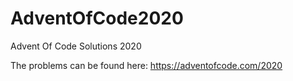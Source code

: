 # AdventOfCode2020
Advent Of Code Solutions 2020

The problems can be found here: https://adventofcode.com/2020

